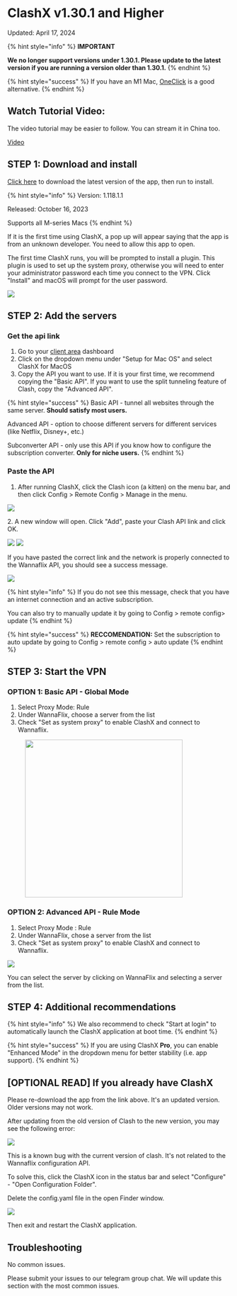 # ClashX v1.30.1 and Higher

Updated: April 17, 2024

{% hint style="info" %}
**IMPORTANT**

**We no longer support versions under 1.30.1. Please update to the latest version if you are running a version older than 1.30.1.**
{% endhint %}

{% hint style="success" %}
If you have an M1 Mac, [OneClick](../oneclick-m1-macs-only-recommended.md) is a good alternative.
{% endhint %}

## Watch Tutorial Video:

The video tutorial may be easier to follow. You can stream it in China too.

[Video](https://watch.cloudflarestream.com/5ceac0d642744c812af04af1942cc332)

## STEP 1: Download and install

[Click here](https://cdn-edge.wannaflix.net/ClashX\_1.118.1.1.dmg) to download the latest version of the app, then run to install.&#x20;

{% hint style="info" %}
Version: 1.118.1.1

Released: October 16, 2023

Supports all M-series Macs
{% endhint %}

If it is the first time using ClashX, a pop up will appear saying that the app is from an unknown developer. You need to allow this app to open.

The first time ClashX runs, you will be prompted to install a plugin. This plugin is used to set up the system proxy, otherwise you will need to enter your administrator password each time you connect to the VPN. Click "Install" and macOS will prompt for the user password.

![](<../../.gitbook/assets/Screen Shot 2022-08-05 at 6.32.51 PM.png>)

## STEP 2: Add the servers

### Get the api link

1. Go to your [client area](https://wannaflix.com/clientarea.php) dashboard
2. Click on the dropdown menu under "Setup for Mac OS" and select ClashX for MacOS
3. Copy the API you want to use. If it is your first time, we recommend copying the "Basic API". If you want to use the split tunneling feature of Clash, copy the "Advanced API".&#x20;

{% hint style="success" %}
Basic API - tunnel all websites through the same server. **Should satisfy most users.**&#x20;

Advanced API - option to choose different servers for different services (like Netflix, Disney+, etc.)

Subconverter API - only use this API if you know how to configure the subscription converter. **Only for niche users.**
{% endhint %}

### Paste the API

1. After running ClashX, click the Clash icon (a kitten) on the menu bar, and then click Config > Remote Config > Manage in the menu.

![](<../../.gitbook/assets/Screen Shot 2022-08-05 at 8.04.24 PM.png>)

2\. A new window will open. Click "Add", paste your Clash API link and click OK.

![](<../../.gitbook/assets/Screen Shot 2022-08-05 at 8.00.15 PM.png>) ![](<../../.gitbook/assets/Screen Shot 2022-08-05 at 8.02.22 PM.png>)

If you have pasted the correct link and the network is properly connected to the Wannaflix API, you should see a success message.

![](../../.gitbook/assets/5d5c4570d5f092b49ab5137e92550bdc.png)

{% hint style="info" %}
If you do not see this message, check that you have an internet connection and an active subscription.&#x20;

You can also try to manually update it by going to Config > remote config> update
{% endhint %}

{% hint style="success" %}
**RECCOMENDATION:** Set the subscription to auto update by going to Config > remote config > auto update
{% endhint %}

## STEP 3: Start the VPN

### OPTION 1: Basic API - Global Mode

1. Select Proxy Mode: Rule
2. Under WannaFlix, choose a server from the list
3. Check "Set as system proxy" to enable ClashX and connect to Wannaflix.&#x20;

<figure><img src="../../.gitbook/assets/Screenshot 2024-04-17 at 2.19.37 PM.png" alt="" width="356"><figcaption></figcaption></figure>

### OPTION 2: Advanced API - Rule Mode

1. Select Proxy Mode : Rule
2. Under WannaFlix, chose a server from the list
3. Check "Set as system proxy" to enable ClashX and connect to Wannaflix.&#x20;

![](<../../.gitbook/assets/Screenshot 2023-02-28 at 6.21.38 PM.png>)

You can select the server by clicking on WannaFlix and selecting a server from the list.&#x20;

## STEP 4: Additional recommendations

{% hint style="info" %}
We also recommend to check "Start at login" to automatically launch the ClashX application at boot time.
{% endhint %}

{% hint style="success" %}
If you are using ClashX **Pro**, you can enable "Enhanced Mode" in the dropdown menu for better stability (i.e. app support).
{% endhint %}

## \[OPTIONAL READ] If you already have ClashX

Please re-download the app from the link above. It's an updated version. Older versions may not work.

After updating from the old version of Clash to the new version, you may see the following error:

![](../../.gitbook/assets/378125d64dc2b271c9b1cafc42fdd634.png)

This is a known bug with the current version of clash. It's not related to the Wannaflix configuration API.&#x20;

To solve this, click the ClashX icon in the status bar and select "Configure" - "Open Configuration Folder".

Delete the config.yaml file in the open Finder window.

![](../../.gitbook/assets/f2156562aac93e23b2730837ecbbc05c.png)

Then exit and restart the ClashX application.

## Troubleshooting

No common issues.&#x20;

Please submit your issues to our telegram group chat. We will update this section with the most common issues.

